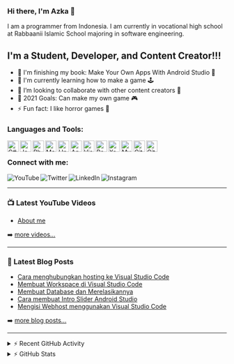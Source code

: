 ### Hi there, I'm Azka 👋

I am a programmer from Indonesia. I am currently in vocational high school at Rabbaanii Islamic School majoring in software engineering.

## I'm a Student, Developer, and Content Creator!!!

- 🔭 I'm finishing my book: Make Your Own Apps With Android Studio 📖
- 🌱 I'm currently learning how to make a game 🕹
- 👯 I’m looking to collaborate with other content creators 💪
- 🥅 2021 Goals: Can make my own game 🎮
- ⚡ Fun fact: I like horror games 👻

### Languages and Tools:

<img align="left" alt="C#" width="26px" src="https://bit.ly/3vR1lME" />
<img align="left" alt="Java" width="26px" src="https://bit.ly/3xORpVf" />
<img align="left" alt="Php" width="26px" src="https://www.influxdata.com/wp-content/uploads/php_logo.png" />
<img align="left" alt="MarkDown" width="26px" src="https://bit.ly/3o5ETf3" />
<img align="left" alt="Unity" width="26px" src="https://bit.ly/3xO16mH" />
<img align="left" alt="Android Studio" width="26px" src="https://bit.ly/3o9aooq" />
<img align="left" alt="Visual Studio Code" width="26px" src="https://bit.ly/2Jk9wym" />
<img align="left" alt="Postman" width="26px" src="https://bit.ly/3lmQswG" />
<img align="left" alt="Xampp" width="26px" src="https://bit.ly/3q7yUZ4" />
<img align="left" alt="MySQL" width="26px" src="https://bit.ly/2StNVbO" />
<img align="left" alt="Git" width="26px" src="https://bit.ly/33rdvAo" />
<img align="left" alt="GitHub" width="26px" src="https://bit.ly/3oaHLYh" />

<br />

### Connect with me:

[<img align="left" alt="YouTube" src="https://img.shields.io/badge/-Azka%20Yasakha-red?style=flat&logo=youtube&logoColor=white" />][youtube]
[<img align="left" alt="Twitter" src="https://img.shields.io/badge/-azkayasakh-blue?style=flat&logo=twitter&logoColor=white" />][twitter]
[<img align="left" alt="LinkedIn" src="https://img.shields.io/badge/-Azka%20Yasakha-blue?style=flat&logo=linkedin&logoColor=white" />][linkedin]
[<img align="left" alt="Instagram" src="https://img.shields.io/badge/-azkayasakha-red?style=flat&logo=Instagram&logoColor=white" />][instagram]

<br />

---

### 📺 Latest YouTube Videos

<!-- YOUTUBE:START -->
- [About me](https://youtu.be/AFUzHybRyt0)

<!-- YOUTUBE:END -->

➡️ [more videos...](https://youtube.com/azkayasakha)

---

### 📕 Latest Blog Posts

<!-- BLOG-POST-LIST:START -->
- [Cara menghubungkan hosting ke Visual Studio Code](https://codexcoding.wordpress.com/2020/08/06/cara-menghubungkan-hosting-ke-visual-studio-code/)
- [Membuat Workspace di Visual Studio Code](https://codexcoding.wordpress.com/2020/08/05/membuat-workspace-di-visual-studio-code/)
- [Membuat Database dan Merelasikannya](https://codexcoding.wordpress.com/2020/08/04/membuat-database-dan-merelasikannya/)
- [Cara membuat Intro Slider Android Studio](https://codexcoding.wordpress.com/2020/02/19/cara-membuat-intro-slider-android-studio/)
- [Mengisi Webhost menggunakan Visual Studio Code](https://codexcoding.wordpress.com/2020/02/17/mengisi-webhost-menggunakan-visual-studio-code/)
<!-- BLOG-POST-LIST:END -->

➡️ [more blog posts...](https://codexcoding.wordpress.com/)

---

<details>
  <summary>⚡ Recent GitHub Activity</summary>
  
<!--START_SECTION:activity-->

1. 💪 Create a second [github](https://github.com/mobiledevidn) account for learning.
<!--END_SECTION:activity-->

</details>

<details>
  <summary>⚡ GitHub Stats</summary>
  
[![Azka's github stats](https://github-readme-stats.vercel.app/api?username=azkayasakha&show_icons=true&hide_border=true")](https://github.com/anuraghazra/github-readme-stats)

[![Top Langs](https://github-readme-stats.vercel.app/api/top-langs/?username=azkayasakha&layout=compact)](https://github.com/anuraghazra/github-readme-stats)

[![willianrod's wakatime stats](https://github-readme-stats.vercel.app/api/wakatime?username=azkayasakha)](https://github.com/anuraghazra/github-readme-stats)

</details>

[twitter]: https://twitter.com/azkayasakh
[youtube]: https://youtube.com/azkayasakha
[instagram]: https://instagram.com/azkayasakha
[linkedin]: https://linkedin.com/in/azka-yasakha
